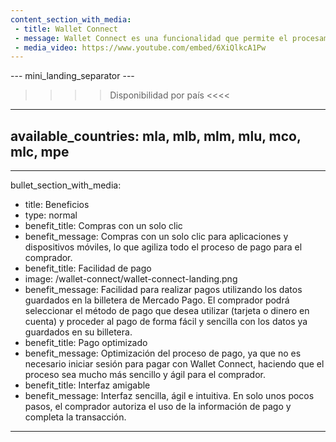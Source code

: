 ```yaml
---
content_section_with_media: 
 - title: Wallet Connect
 - message: Wallet Connect es una funcionalidad que permite el procesamiento automático de pagos a través de la billetera digital de Mercado Pago. Con la aprobación del comprador, es posible realizar pagos utilizando el saldo disponible en la tarjeta o cuenta de Mercado Pago.
 - media_video: https://www.youtube.com/embed/6XiQlkcA1Pw
---
```


--- mini_landing_separator ---

>>>> Disponibilidad por país <<<<
---
available_countries: mla, mlb, mlm, mlu, mco, mlc, mpe
---

---
bullet_section_with_media: 
 - title: Beneficios
 - type: normal
 - benefit_title: Compras con un solo clic
 - benefit_message: Compras con un solo clic para aplicaciones y dispositivos móviles, lo que agiliza todo el proceso de pago para el comprador.
 - benefit_title: Facilidad de pago
 - image: /wallet-connect/wallet-connect-landing.png
 - benefit_message: Facilidad para realizar pagos utilizando los datos guardados en la billetera de Mercado Pago. El comprador podrá seleccionar el método de pago que desea utilizar (tarjeta o dinero en cuenta) y proceder al pago de forma fácil y sencilla con los datos ya guardados en su billetera.
 - benefit_title: Pago optimizado
 - benefit_message: Optimización del proceso de pago, ya que no es necesario iniciar sesión para pagar con Wallet Connect, haciendo que el proceso sea mucho más sencillo y ágil para el comprador.
 - benefit_title: Interfaz amigable
 - benefit_message: Interfaz sencilla, ágil e intuitiva. En solo unos pocos pasos, el comprador autoriza el uso de la información de pago y completa la transacción.
---
